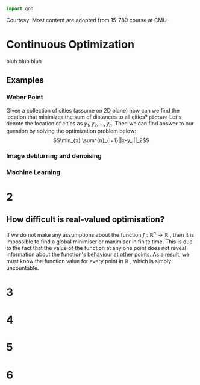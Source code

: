 ```python
import god
```
Courtesy: Most content are adopted from 15-780 course at CMU.
# Continuous Optimization
bluh bluh bluh

## Examples

### Weber Point

Given a collection of cities (assume on 2D plane) how can we find the location that minimizes the sum of distances to all cities?
`picture`
Let's denote the location of cities as $y_1, y_2, ..., y_n$.
Then we can find answer to our question by solving the optimization problem below:
$$\min_{x} \sum^{n}_{i=1}||x-y_i||_2$$

### Image deblurring and denoising

### Machine Learning

# 2

## How difficult is real-valued optimisation?

If we do not make any assumptions about the function $f:\mathbb{R}^n\rightarrow\mathbb{R}$ , then it is impossible to find a global minimiser or maximiser in finite time. This is due to the fact that the value of the function at any one point does not reveal information about the function's behaviour at other points. As a result, we must know the function value for every point in $\mathbb{R}$ , which is simply uncountable.

# 3

# 4

# 5

# 6

<!--stackedit_data:
eyJoaXN0b3J5IjpbLTY4OTU5ODg4LC05NTYxNTEwNTIsLTExNT
AwMDAxODMsLTkxMTgyMTc2NywxOTc0MDk2NTk5LC0xMzg1NzAw
NDg4LDE3ODkzOTEzMzUsLTYyNTI1MDE2NCwxNjU5MDE0NjgzLC
05NDg1NDY2MSw1NTk5OTg0ODQsLTExODExNjg0MjgsMjAwNzk1
MTkwMCwtMTczNTk1OTUyOSwtMTQyMTA4NjAyMl19
-->